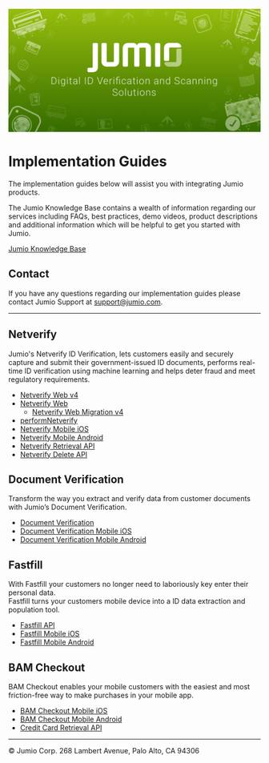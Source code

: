 ![Jumio](/images/jumio_feature_graphic.png)

# Implementation Guides

The implementation guides below will assist you with integrating Jumio products.<p>
The Jumio Knowledge Base contains a wealth of information regarding our services including FAQs, best practices, demo videos, product descriptions and additional information which will be helpful to get you started with Jumio.<p>

[Jumio Knowledge Base](https://support.jumio.com)

## Contact

If you have any questions regarding our implementation guides please contact Jumio Support at support@jumio.com.

---
## Netverify

Jumio's Netverify ID Verification, lets customers easily and securely capture and submit their government-issued ID documents, performs real-time ID verification using machine learning and helps deter fraud and meet regulatory requirements.

- [Netverify Web v4](/netverify/netverify-web-v4.md)
- [Netverify Web](/netverify/netverify-web.md)
  - [Netverify Web Migration v4](/netverify/netverify-web.md)
- [performNetverify](/netverify/performNetverify.md)
- [Netverify Mobile iOS](https://github.com/Jumio/mobile-sdk-ios)
- [Netverify Mobile Android](https://github.com/Jumio/mobile-sdk-android)
- [Netverify Retrieval API](/netverify/netverify-retrieval-api.md)
- [Netverify Delete API](/netverify/netverify-delete-api.md)

## Document Verification

Transform the way you extract and verify data from customer documents with Jumio’s Document Verification.

- [Document Verification](/netverify/document-verification.md)
- [Document Verification Mobile iOS](https://github.com/Jumio/mobile-sdk-ios)
- [Document Verification Mobile Android](https://github.com/Jumio/mobile-sdk-android)

## Fastfill

With Fastfill your customers no longer need to laboriously key enter their personal data.<br>
Fastfill turns your customers mobile device into a ID data extraction and population tool.

- [Fastfill API](/netverify/fastfill-api.md)
- [Fastfill Mobile iOS](https://github.com/Jumio/mobile-sdk-ios)
- [Fastfill Mobile Android](https://github.com/Jumio/mobile-sdk-android)

## BAM Checkout

BAM Checkout enables your mobile customers with the easiest and most friction-free way to make purchases in your mobile app.

- [BAM Checkout Mobile iOS](https://github.com/Jumio/mobile-sdk-ios)
- [BAM Checkout Mobile Android](https://github.com/Jumio/mobile-sdk-android)
- [Credit Card Retrieval API](/bam-checkout/credit-card-retrieval-api.md)


---
&copy; Jumio Corp. 268 Lambert Avenue, Palo Alto, CA 94306
